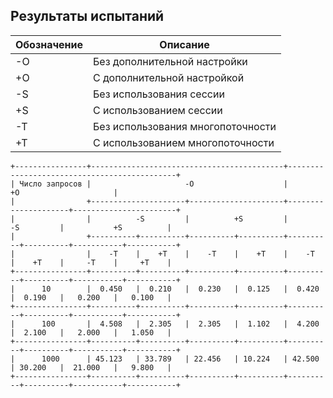 ## Результаты испытаний

| Обозначение | Описание                          |
|-------------|-----------------------------------|
| -O          | Без дополнительной настройки      |
| +O          | С дополнительной настройкой       |
| -S          | Без использования сессии          |
| +S          | С использованием сессии           |
| -T          | Без использования многопоточности |
| +T          | С использованием многопоточности  |


```text
+----------------+-------------------------------------------+---------------------------------------------+
| Число запросов |                     -O                    |                      +O                     |
|                +---------------------+---------------------+---------------------+-----------------------+
|                |          -S         |          +S         |          -S         |           +S          |
|                +----------+----------+----------+----------+----------+----------+-----------+-----------+
|                |    -T    |    +T    |    -T    |    +T    |    -T    |    +T    |     -T    |     +T    |
+----------------+----------+----------+----------+----------+----------+----------+-----------+-----------+
|      10        |  0.450   |  0.210   |  0.230   |  0.125   |  0.420   |  0.190   |   0.200   |   0.100   |
+----------------+----------+----------+----------+----------+----------+----------+-----------+-----------+
|      100       |  4.508   |  2.305   |  2.305   |  1.102   |  4.200   |  2.100   |   2.000   |   1.050   |
+----------------+----------+----------+----------+----------+----------+----------+-----------+-----------+
|      1000      | 45.123   | 33.789   | 22.456   | 10.224   | 42.500   | 30.200   |  21.000   |   9.800   |
+----------------+----------+----------+----------+----------+----------+----------+-----------+-----------+